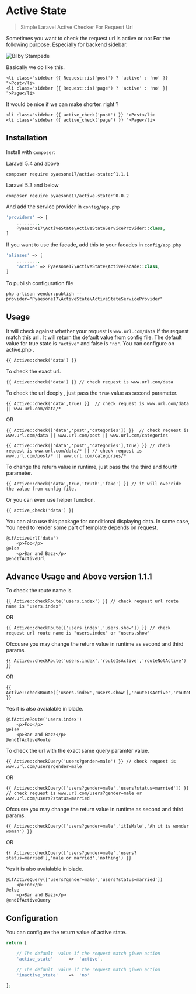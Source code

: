 # Active State

> Simple Laravel Active Checker For Request Url

Sometimes you want to check the request url is active or not For the following purpose.
Especially for backend sidebar.

![Bilby Stampede](http://s22.postimg.org/acwm89mf5/Selection_011.png)

Basically we do like this.
```blade
<li class="sidebar {{ Request::is('post') ? 'active' : 'no' }} ">Post</li>
<li class="sidebar {{ Request::is('page') ? 'active' : 'no' }} ">Page</li>
```
It would be nice if we can make shorter. right ?
```blade
<li class="sidebar {{ active_check('post') }} ">Post</li>
<li class="sidebar {{ active_check('page') }} ">Page</li>
```

## Installation
Install with `composer`:

Laravel 5.4 and above
```
composer require pyaesone17/active-state:^1.1.1
```
Laravel 5.3 and below
```
composer require pyaesone17/active-state:^0.0.2
```

And add the service provider in `config/app.php`
```php
'providers' => [
    ........,
    Pyaesone17\ActiveState\ActiveStateServiceProvider::class,
]
```

If you want to use the facade, add this to your facades in `config/app.php`

```php
'aliases' => [
    ........,
    'Active' => Pyaesone17\ActiveState\ActiveFacade::class,
]

```
To publish configuration file
```
php artisan vendor:publish --provider="Pyaesone17\ActiveState\ActiveStateServiceProvider"
```

## Usage

It will check against  whether your request is `www.url.com/data`
If the request match this url . It will return the default value from config file.
The default value for true state is `"active"` and false is `"no"`. You can configure on active.php .

```blade
{{ Active::check('data') }} 
```
To check the exact url.
```blade
{{ Active::check('data') }} // check request is www.url.com/data
```

To check the url deeply , just pass the `true` value as second parameter.
```blade
{{ Active::check('data',true) }}  // check request is www.url.com/data || www.url.com/data/*
```
OR
```blade
{{ Active::check(['data','post','categories']) }}  // check request is www.url.com/data || www.url.com/post || www.url.com/categories
```
```blade
{{ Active::check(['data','post','categories'],true) }} // check request is www.url.com/data/* || // check request is www.url.com/post/* || www.url.com/categories/*
```

To change the return value in runtime, just pass the the third and fourth parameter.

```blade
{{ Active::check('data',true,'truth','fake') }} // it will override the value from config file.
```
Or you can even use helper function.
```blade
{{ active_check('data') }}
```
You can also use this package for conditional displaying data.
In some case, You need to render some part of template depends on request.

```blade
@ifActiveUrl('data')
    <p>Foo</p>
@else
    <p>Bar and Bazz</p>
@endIfActiveUrl

```

## Advance Usage and Above version 1.1.1

To check the route name is.
```blade
{{ Active::checkRoute('users.index') }} // check request url route name is "users.index"
```
OR
```blade
{{ Active::checkRoute(['users.index','users.show']) }} // check request url route name is "users.index" or "users.show"
```

Ofcousre you may change the return value in runtime as second and third params.
```blade
{{ Active::checkRoute('users.index','routeIsActive','routeNotActive') }} 
```
OR
```blade
{{ Active::checkRoute(['users.index','users.show'],'routeIsActive','routeNotActive') }} 
```

Yes it is also avaialable in blade.

```blade
@ifActiveRoute('users.index')
    <p>Foo</p>
@else
    <p>Bar and Bazz</p>
@endIfActiveRoute
```

To check the url with the exact same query paramter value.
```blade
{{ Active::checkQuery('users?gender=male') }} // check request is www.url.com/users?gender=male
```
OR
```blade
{{ Active::checkQuery(['users?gender=male','users?status=married']) }} // check request is www.url.com/users?gender=male or www.url.com/users?status=married
```

Ofcousre you may change the return value in runtime as second and third params.
```blade
{{ Active::checkQuery(['users?gender=male','itIsMale','Ah it is wonder woman') }} 
```
OR
```blade
{{ Active::checkQuery(['users?gender=male','users?status=married'],'male or married','nothing') }} 
```

Yes it is also avaialable in blade.

```blade
@ifActiveQuery(['users?gender=male','users?status=married'])
    <p>Foo</p>
@else
    <p>Bar and Bazz</p>
@endIfActiveQuery
```

## Configuration

You can configure the return value of active state.

```php
return [

    // The default  value if the request match given action
    'active_state'      =>  'active',

    // The default  value if the request match given action
    'inactive_state'    =>  'no'

];
